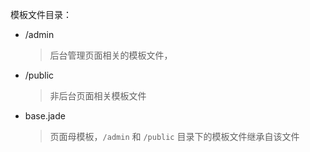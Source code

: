 模板文件目录：
- /admin

    > 后台管理页面相关的模板文件，
- /public

    > 非后台页面相关模板文件
- base.jade

    > 页面母模板，`/admin` 和 `/public` 目录下的模板文件继承自该文件
 
